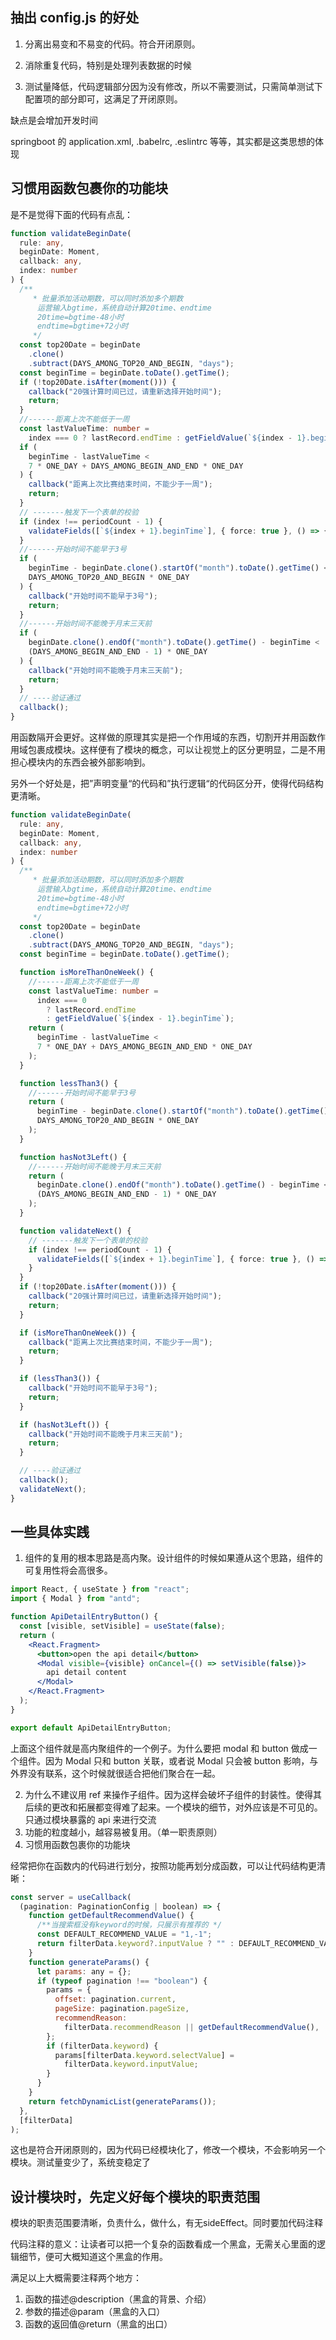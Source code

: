 ## 抽出 config.js 的好处

1. 分离出易变和不易变的代码。符合开闭原则。

2. 消除重复代码，特别是处理列表数据的时候

3. 测试量降低，代码逻辑部分因为没有修改，所以不需要测试，只需简单测试下配置项的部分即可，这满足了开闭原则。

缺点是会增加开发时间

springboot 的 application.xml, .babelrc, .eslintrc 等等，其实都是这类思想的体现

## 习惯用函数包裹你的功能块

是不是觉得下面的代码有点乱：

```ts
function validateBeginDate(
  rule: any,
  beginDate: Moment,
  callback: any,
  index: number
) {
  /**
     * 批量添加活动期数，可以同时添加多个期数
      运营输入bgtime，系统自动计算20time、endtime
      20time=bgtime-48小时
      endtime=bgtime+72小时
     */
  const top20Date = beginDate
    .clone()
    .subtract(DAYS_AMONG_TOP20_AND_BEGIN, "days");
  const beginTime = beginDate.toDate().getTime();
  if (!top20Date.isAfter(moment())) {
    callback("20强计算时间已过，请重新选择开始时间");
    return;
  }
  //------距离上次不能低于一周
  const lastValueTime: number =
    index === 0 ? lastRecord.endTime : getFieldValue(`${index - 1}.beginTime`);
  if (
    beginTime - lastValueTime <
    7 * ONE_DAY + DAYS_AMONG_BEGIN_AND_END * ONE_DAY
  ) {
    callback("距离上次比赛结束时间，不能少于一周");
    return;
  }
  // -------触发下一个表单的校验
  if (index !== periodCount - 1) {
    validateFields([`${index + 1}.beginTime`], { force: true }, () => {});
  }
  //------开始时间不能早于3号
  if (
    beginTime - beginDate.clone().startOf("month").toDate().getTime() <
    DAYS_AMONG_TOP20_AND_BEGIN * ONE_DAY
  ) {
    callback("开始时间不能早于3号");
    return;
  }
  //------开始时间不能晚于月末三天前
  if (
    beginDate.clone().endOf("month").toDate().getTime() - beginTime <
    (DAYS_AMONG_BEGIN_AND_END - 1) * ONE_DAY
  ) {
    callback("开始时间不能晚于月末三天前");
    return;
  }
  // ----验证通过
  callback();
}
```

用函数隔开会更好。这样做的原理其实是把一个作用域的东西，切割开并用函数作用域包裹成模块。这样便有了模块的概念，可以让视觉上的区分更明显，二是不用担心模块内的东西会被外部影响到。

另外一个好处是，把”声明变量“的代码和”执行逻辑“的代码区分开，使得代码结构更清晰。

```ts
function validateBeginDate(
  rule: any,
  beginDate: Moment,
  callback: any,
  index: number
) {
  /**
     * 批量添加活动期数，可以同时添加多个期数
      运营输入bgtime，系统自动计算20time、endtime
      20time=bgtime-48小时
      endtime=bgtime+72小时
     */
  const top20Date = beginDate
    .clone()
    .subtract(DAYS_AMONG_TOP20_AND_BEGIN, "days");
  const beginTime = beginDate.toDate().getTime();

  function isMoreThanOneWeek() {
    //------距离上次不能低于一周
    const lastValueTime: number =
      index === 0
        ? lastRecord.endTime
        : getFieldValue(`${index - 1}.beginTime`);
    return (
      beginTime - lastValueTime <
      7 * ONE_DAY + DAYS_AMONG_BEGIN_AND_END * ONE_DAY
    );
  }

  function lessThan3() {
    //------开始时间不能早于3号
    return (
      beginTime - beginDate.clone().startOf("month").toDate().getTime() <
      DAYS_AMONG_TOP20_AND_BEGIN * ONE_DAY
    );
  }

  function hasNot3Left() {
    //------开始时间不能晚于月末三天前
    return (
      beginDate.clone().endOf("month").toDate().getTime() - beginTime <
      (DAYS_AMONG_BEGIN_AND_END - 1) * ONE_DAY
    );
  }

  function validateNext() {
    // -------触发下一个表单的校验
    if (index !== periodCount - 1) {
      validateFields([`${index + 1}.beginTime`], { force: true }, () => {});
    }
  }
  if (!top20Date.isAfter(moment())) {
    callback("20强计算时间已过，请重新选择开始时间");
    return;
  }

  if (isMoreThanOneWeek()) {
    callback("距离上次比赛结束时间，不能少于一周");
    return;
  }

  if (lessThan3()) {
    callback("开始时间不能早于3号");
    return;
  }

  if (hasNot3Left()) {
    callback("开始时间不能晚于月末三天前");
    return;
  }

  // ----验证通过
  callback();
  validateNext();
}
```

## 一些具体实践

1. 组件的复用的根本思路是高内聚。设计组件的时候如果遵从这个思路，组件的可复用性将会高很多。

```jsx
import React, { useState } from "react";
import { Modal } from "antd";

function ApiDetailEntryButton() {
  const [visible, setVisible] = useState(false);
  return (
    <React.Fragment>
      <button>open the api detail</button>
      <Modal visible={visible} onCancel={() => setVisible(false)}>
        api detail content
      </Modal>
    </React.Fragment>
  );
}

export default ApiDetailEntryButton;
```

上面这个组件就是高内聚组件的一个例子。为什么要把 modal 和 button 做成一个组件。因为 Modal 只和 button 关联，或者说 Modal 只会被 button 影响，与外界没有联系，这个时候就很适合把他们聚合在一起。

2. 为什么不建议用 ref 来操作子组件。因为这样会破坏子组件的封装性。使得其后续的更改和拓展都变得难了起来。一个模块的细节，对外应该是不可见的。只通过模块暴露的 api 来进行交流
3. 功能的粒度越小，越容易被复用。（单一职责原则）
4. 习惯用函数包裹你的功能块

经常把你在函数内的代码进行划分，按照功能再划分成函数，可以让代码结构更清晰：

```js
const server = useCallback(
  (pagination: PaginationConfig | boolean) => {
    function getDefaultRecommendValue() {
      /**当搜索框没有keyword的时候，只展示有推荐的 */
      const DEFAULT_RECOMMEND_VALUE = "1,-1";
      return filterData.keyword?.inputValue ? "" : DEFAULT_RECOMMEND_VALUE;
    }
    function generateParams() {
      let params: any = {};
      if (typeof pagination !== "boolean") {
        params = {
          offset: pagination.current,
          pageSize: pagination.pageSize,
          recommendReason:
            filterData.recommendReason || getDefaultRecommendValue(),
        };
        if (filterData.keyword) {
          params[filterData.keyword.selectValue] =
            filterData.keyword.inputValue;
        }
      }
    }
    return fetchDynamicList(generateParams());
  },
  [filterData]
);
```

这也是符合开闭原则的，因为代码已经模块化了，修改一个模块，不会影响另一个模块。测试量变少了，系统变稳定了


## 设计模块时，先定义好每个模块的职责范围

模块的职责范围要清晰，负责什么，做什么，有无sideEffect。同时要加代码注释

代码注释的意义：让读者可以把一个复杂的函数看成一个黑盒，无需关心里面的逻辑细节，便可大概知道这个黑盒的作用。

满足以上大概需要注释两个地方：
1. 函数的描述@description（黑盒的背景、介绍）
2. 参数的描述@param（黑盒的入口）
3. 函数的返回值@return（黑盒的出口）